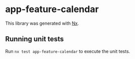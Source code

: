 # app-feature-calendar

This library was generated with [Nx](https://nx.dev).

## Running unit tests

Run `nx test app-feature-calendar` to execute the unit tests.
